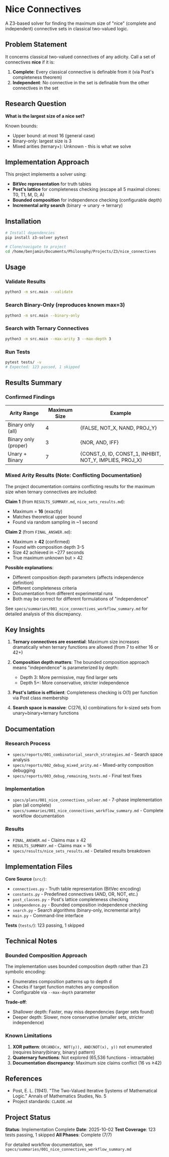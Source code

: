 # Nice Connectives

A Z3-based solver for finding the maximum size of "nice" (complete and independent) connective sets in classical two-valued logic.

## Problem Statement

It concerns classical two-valued connectives of any adicity.
Call a set of connectives **nice** if it is:
1. **Complete**: Every classical connective is definable from it (via Post's completeness theorem)
2. **Independent**: No connective in the set is definable from the other connectives in the set

## Research Question

**What is the largest size of a nice set?**

Known bounds:
- Upper bound: at most 16 (general case)
- Binary-only: largest size is 3
- Mixed arities (ternary+): Unknown - this is what we solve

## Implementation Approach

This project implements a solver using:
- **BitVec representation** for truth tables
- **Post's lattice** for completeness checking (escape all 5 maximal clones: T0, T1, M, D, A)
- **Bounded composition** for independence checking (configurable depth)
- **Incremental arity search** (binary → unary → ternary)

## Installation

```bash
# Install dependencies
pip install z3-solver pytest

# Clone/navigate to project
cd /home/benjamin/Documents/Philosophy/Projects/Z3/nice_connectives
```

## Usage

### Validate Results
```bash
python3 -m src.main --validate
```

### Search Binary-Only (reproduces known max=3)
```bash
python3 -m src.main --binary-only
```

### Search with Ternary Connectives
```bash
python3 -m src.main --max-arity 3 --max-depth 3
```

### Run Tests
```bash
pytest tests/ -v
# Expected: 123 passed, 1 skipped
```

## Results Summary

### Confirmed Findings

| Arity Range | Maximum Size | Example |
|-------------|--------------|---------|
| Binary only (all) | 4 | {FALSE, NOT_X, NAND, PROJ_Y} |
| Binary only (proper) | 3 | {NOR, AND, IFF} |
| Unary + Binary | 7 | {CONST_0, ID, CONST_1, INHIBIT, NOT_Y, IMPLIES, PROJ_X} |

### Mixed Arity Results (Note: Conflicting Documentation)

The project documentation contains conflicting results for the maximum size when ternary connectives are included:

**Claim 1** (from `RESULTS_SUMMARY.md`, `nice_sets_results.md`):
- Maximum = **16** (exactly)
- Matches theoretical upper bound
- Found via random sampling in ~1 second

**Claim 2** (from `FINAL_ANSWER.md`):
- Maximum ≥ **42** (confirmed)
- Found with composition depth 3-5
- Size 42 achieved in ~277 seconds
- True maximum unknown but > 42

**Possible explanations**:
- Different composition depth parameters (affects independence definition)
- Different completeness criteria
- Documentation from different experimental runs
- Both may be correct for different formulations of "independence"

See `specs/summaries/001_nice_connectives_workflow_summary.md` for detailed analysis of this discrepancy.

## Key Insights

1. **Ternary connectives are essential**: Maximum size increases dramatically when ternary functions are allowed (from 7 to either 16 or 42+)

2. **Composition depth matters**: The bounded composition approach means "independence" is parameterized by depth:
   - Depth 3: More permissive, may find larger sets
   - Depth 5+: More conservative, stricter independence

3. **Post's lattice is efficient**: Completeness checking is O(1) per function via Post class membership

4. **Search space is massive**: C(276, k) combinations for k-sized sets from unary+binary+ternary functions

## Documentation

### Research Process
- `specs/reports/001_combinatorial_search_strategies.md` - Search space analysis
- `specs/reports/002_debug_mixed_arity.md` - Mixed-arity composition debugging
- `specs/reports/003_debug_remaining_tests.md` - Final test fixes

### Implementation
- `specs/plans/001_nice_connectives_solver.md` - 7-phase implementation plan (all complete)
- `specs/summaries/001_nice_connectives_workflow_summary.md` - Complete workflow documentation

### Results
- `FINAL_ANSWER.md` - Claims max ≥ 42
- `RESULTS_SUMMARY.md` - Claims max = 16
- `specs/results/nice_sets_results.md` - Detailed results breakdown

## Implementation Files

**Core Source** (`src/`):
- `connectives.py` - Truth table representation (BitVec encoding)
- `constants.py` - Predefined connectives (AND, OR, NOT, etc.)
- `post_classes.py` - Post's lattice completeness checking
- `independence.py` - Bounded composition independence checking
- `search.py` - Search algorithms (binary-only, incremental arity)
- `main.py` - Command-line interface

**Tests** (`tests/`): 123 passing, 1 skipped

## Technical Notes

### Bounded Composition Approach

The implementation uses bounded composition depth rather than Z3 symbolic encoding:
- Enumerates composition patterns up to depth d
- Checks if target function matches any composition
- Configurable via `--max-depth` parameter

**Trade-off**:
- Shallower depth: Faster, may miss dependencies (larger sets found)
- Deeper depth: Slower, more conservative (smaller sets, stricter independence)

### Known Limitations

1. **XOR pattern**: `OR(AND(x, NOT(y)), AND(NOT(x), y))` not enumerated (requires binary(binary, binary) pattern)
2. **Quaternary functions**: Not explored (65,536 functions - intractable)
3. **Documentation discrepancy**: Maximum size claims conflict (16 vs ≥42)

## References

- Post, E. L. (1941). "The Two-Valued Iterative Systems of Mathematical Logic." Annals of Mathematics Studies, No. 5
- Project standards: `CLAUDE.md`

## Project Status

**Status**: Implementation Complete
**Date**: 2025-10-02
**Test Coverage**: 123 tests passing, 1 skipped
**All Phases**: Complete (7/7)

For detailed workflow documentation, see `specs/summaries/001_nice_connectives_workflow_summary.md`
